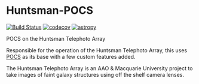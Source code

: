 # Huntsman-POCS

[![Build Status](https://travis-ci.org/AstroHuntsman/huntsman-pocs.svg?branch=develop)](https://travis-ci.org/AstroHuntsman/huntsman-pocs)
[![codecov](https://codecov.io/gh/AstroHuntsman/huntsman-pocs/branch/develop/graph/badge.svg)](https://codecov.io/gh/AstroHuntsman/huntsman-pocs)
[![astropy](http://img.shields.io/badge/powered%20by-AstroPy-orange.svg?style=flat)](http://www.astropy.org/)

POCS on the Huntsman Telephoto Array

Responsible for the operation of the Huntsman Telephoto Array, this uses [POCS](https://github.com/panoptes/POCS) as its base with a few custom features added.

The Huntsman Telephoto Array is an AAO & Macquarie University project to take images of faint galaxy structures using off the shelf camera lenses.
